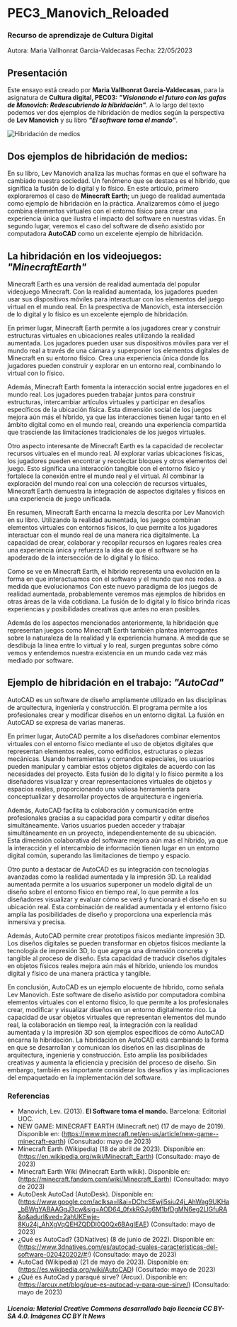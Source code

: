 # PEC3_Manovich_Reloaded
### Recurso de aprendizaje de Cultura Digital
Autora: Maria Vallhonrat Garcia-Valdecasas
Fecha: 22/05/2023
## Presentación
Este ensayo está creado por **Maria Vallhonrat Garcia-Valdecasas**, para la asignatura de **Cultura digital, PEC03: *"Visionando el futuro con las gafas de Manovich: Redescubriendo la hibridación"***. A lo largo del texto podemos ver dos ejemplos de hibridación de medios según la perspectiva de **Lev Manovich** y su libro ***"El software toma el mando"***.

![Hibridación de medios](https://i.nextmedia.com.au/News/digital_transformation.jpg)

## Dos ejemplos de hibridación de medios:
En su libro, Lev Manovich analiza las muchas formas en que el software ha cambiado nuestra sociedad. Un fenómeno que se destaca es el híbrido, que significa la fusión de lo digital y lo físico. En este artículo, primero exploraremos el caso de **Minecraft Earth**; un juego de realidad aumentada como ejemplo de hibridación en la práctica. Analizaremos cómo el juego combina elementos virtuales con el entorno físico para crear una experiencia única que ilustra el impacto del software en nuestras vidas. En segundo lugar, veremos el caso del software de diseño asistido por computadora **AutoCAD** como un excelente ejemplo de hibridación.
## La hibridación en los videojuegos: *"MinecraftEarth"*
Minecraft Earth es una versión de realidad aumentada del popular videojuego Minecraft. Con la realidad aumentada, los jugadores pueden usar sus dispositivos móviles para interactuar con los elementos del juego virtual en el mundo real. En la prespectiva de Manovich, esta intersección de lo digital y lo físico es un excelente ejemplo de hibridación.

En primer lugar, Minecraft Earth permite a los jugadores crear y construir estructuras virtuales en ubicaciones reales utilizando la realidad aumentada. Los jugadores pueden usar sus dispositivos móviles para ver el mundo real a través de una cámara y superponer los elementos digitales de Minecraft en su entorno físico. Crea una experiencia única donde los jugadores pueden construir y explorar en un entorno real, combinando lo virtual con lo físico.

Además, Minecraft Earth fomenta la interacción social entre jugadores en el mundo real. Los jugadores pueden trabajar juntos para construir estructuras, intercambiar artículos virtuales y participar en desafíos específicos de la ubicación física. Esta dimensión social de los juegos mejora aún más el híbrido, ya que las interacciones tienen lugar tanto en el ámbito digital como en el mundo real, creando una experiencia compartida que trasciende las limitaciones tradicionales de los juegos virtuales.

Otro aspecto interesante de Minecraft Earth es la capacidad de recolectar recursos virtuales en el mundo real. Al explorar varias ubicaciones físicas, los jugadores pueden encontrar y recolectar bloques y otros elementos del juego. Esto significa una interacción tangible con el entorno físico y fortalece la conexión entre el mundo real y el virtual. Al combinar la exploración del mundo real con una colección de recursos virtuales, Minecraft Earth demuestra la integración de aspectos digitales y físicos en una experiencia de juego unificada.

En resumen, Minecraft Earth encarna la mezcla descrita por Lev Manovich en su libro. Utilizando la realidad aumentada, los juegos combinan elementos virtuales con entornos físicos, lo que permite a los jugadores interactuar con el mundo real de una manera rica digitalmente. La capacidad de crear, colaborar y recopilar recursos en lugares reales crea una experiencia única y refuerza la idea de que el software se ha apoderado de la intersección de lo digital y lo físico.

Como se ve en Minecraft Earth, el híbrido representa una evolución en la forma en que interactuamos con el software y el mundo que nos rodea. a medida que evolucionamos
Con este nuevo paradigma de los juegos de realidad aumentada, probablemente veremos más ejemplos de híbridos en otras áreas de la vida cotidiana. La fusión de lo digital y lo físico brinda ricas experiencias y posibilidades creativas que antes no eran posibles.

Además de los aspectos mencionados anteriormente, la hibridación que representan juegos como Minecraft Earth también plantea interrogantes sobre la naturaleza de la realidad y la experiencia humana. A medida que se desdibuja la línea entre lo virtual y lo real, surgen preguntas sobre cómo vemos y entendemos nuestra existencia en un mundo cada vez más mediado por software.

## Ejemplo de hibridación en el trabajo: *"AutoCad"*
AutoCAD es un software de diseño ampliamente utilizado en las disciplinas de arquitectura, ingeniería y construcción. El programa permite a los profesionales crear y modificar diseños en un entorno digital. La fusión en AutoCAD se expresa de varias maneras.

En primer lugar, AutoCAD permite a los diseñadores combinar elementos virtuales con el entorno físico mediante el uso de objetos digitales que representan elementos reales, como edificios, estructuras o piezas mecánicas. Usando herramientas y comandos especiales, los usuarios pueden manipular y cambiar estos objetos digitales de acuerdo con las necesidades del proyecto. Esta fusión de lo digital y lo físico permite a los diseñadores visualizar y crear representaciones virtuales de objetos y espacios reales, proporcionando una valiosa herramienta para conceptualizar y desarrollar proyectos de arquitectura e ingeniería.

Además, AutoCAD facilita la colaboración y comunicación entre profesionales gracias a su capacidad para compartir y editar diseños simultáneamente. Varios usuarios pueden acceder y trabajar simultáneamente en un proyecto, independientemente de su ubicación. Esta dimensión colaborativa del software mejora aún más el híbrido, ya que la interacción y el intercambio de información tienen lugar en un entorno digital común, superando las limitaciones de tiempo y espacio.

Otro punto a destacar de AutoCAD es su integración con tecnologías avanzadas como la realidad aumentada y la impresión 3D. La realidad aumentada permite a los usuarios superponer un modelo digital de un diseño sobre el entorno físico en tiempo real, lo que permite a los diseñadores visualizar y evaluar cómo se verá y funcionará el diseño en su ubicación real. Esta combinación de realidad aumentada y el entorno físico amplía las posibilidades de diseño y proporciona una experiencia más inmersiva y precisa.

Además, AutoCAD permite crear prototipos físicos mediante impresión 3D. Los diseños digitales se pueden transformar en objetos físicos mediante la tecnología de impresión 3D, lo que agrega una dimensión concreta y tangible al proceso de diseño. Esta capacidad de traducir diseños digitales en objetos físicos reales mejora aún más el híbrido, uniendo los mundos digital y físico de una manera práctica y tangible.

En conclusión, AutoCAD es un ejemplo elocuente de híbrido, como señala Lev Manovich. Este software de diseño asistido por computadora combina elementos virtuales con el entorno físico, lo que permite a los profesionales crear, modificar y visualizar diseños en un entorno digitalmente rico. La capacidad de usar objetos virtuales que representan elementos del mundo real, la colaboración en tiempo real, la integración con la realidad aumentada y la impresión 3D son ejemplos específicos de cómo AutoCAD encarna la hibridación.
La hibridación en AutoCAD está cambiando la forma en que se desarrollan y comunican los diseños en las disciplinas de arquitectura, ingeniería y construcción. Esto amplía las posibilidades creativas y aumenta la eficiencia y precisión del proceso de diseño. Sin embargo, también es importante considerar los desafíos y las implicaciones del empaquetado en la implementación del software.

### Referencias
- Manovich, Lev. (2013). **El Software toma el mando.** Barcelona: Editorial UOC.
- NEW GAME: MINECRAFT EARTH (Minecraft.net) (17 de mayo de 2019). Disponible en:
(https://www.minecraft.net/en-us/article/new-game--minecraft-earth) (Consultado: mayo de 2023)
- Minecraft Earth (Wikipedia) (18 de abril de 2023). Disponible en: 
(https://en.wikipedia.org/wiki/Minecraft_Earth) (Consultado: mayo de 2023)
- Minecraft Earth Wiki (Minecraft Earth wikik). Disponible en:
(https://minecraft.fandom.com/wiki/Minecraft_Earth) (Consultado: mayo de 2023)
- AutoDesk AutoCad (AutoDesk). Disponible en:
(https://www.google.com/aclksa=l&ai=DChcSEwjl5siu24j_AhWag9UKHa_bBWgYABAAGgJ3cw&sig=AOD64_0fxkRGJg6M1bfDgMN6eg2LlGfuRA&q&adurl&ved=2ahUKEwje-8Ku24j_AhXgVqQEHZQDDl0Q0Qx6BAgIEAE) (Consultado: mayo de 2023)
- ¿Qué es AutoCad? (3DNatives) (8 de junio de 2022). Disponible en:
(https://www.3dnatives.com/es/autocad-cuales-caracteristicas-del-software-020420202/#!) (Consultado: mayo de 2023)
- AutoCad (Wikipedia) (21 de mayo de 2023). Disponible en:
(https://es.wikipedia.org/wiki/AutoCAD) (Cosultado: mayo de 2023)
- ¿Qué es AutoCad y paraqué sirve? (Arcux). Disponible en:
(https://arcux.net/blog/que-es-autocad-y-para-que-sirve/) (Consultado: mayo de 2023)

##### Licencia: Material Creative Commons desarrollado bajo licencia CC BY-SA 4.0. Imágenes CC BY It News
